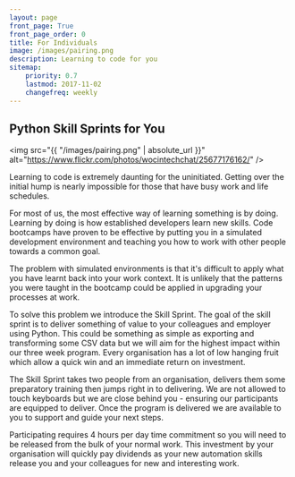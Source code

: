 ```yaml
---
layout: page
front_page: True
front_page_order: 0
title: For Individuals
image: /images/pairing.png
description: Learning to code for you
sitemap:
    priority: 0.7
    lastmod: 2017-11-02
    changefreq: weekly
---
```


## Python Skill Sprints for You

<span class="image left"><img src="{{ "/images/pairing.png" | absolute_url }}" alt="https://www.flickr.com/photos/wocintechchat/25677176162/" /></span>

Learning to code is extremely daunting for the uninitiated. Getting over the initial hump is nearly impossible for those that have busy work and life schedules.

For most of us, the most effective way of learning something is by doing. Learning by doing is how established developers learn new skills. Code bootcamps have proven to be effective by putting you in a simulated development environment and teaching you how to work with other people towards a common goal.

The problem with simulated environments is that it's difficult to apply what you have learnt back into your work context. It is unlikely that the patterns you were taught in the bootcamp could be applied in upgrading your processes at work.

To solve this problem we introduce the Skill Sprint. The goal of the skill sprint is to deliver something of value to your colleagues and employer using Python. This could be something as simple as exporting and transforming some CSV data but we will aim for the highest impact within our three week program. Every organisation has a lot of low hanging fruit which allow a quick win and an immediate return on investment.

The Skill Sprint takes two people from an organisation, delivers them some preparatory training then jumps right in to delivering. We are not allowed to touch keyboards but we are close behind you - ensuring our participants are equipped to deliver. Once the program is delivered we are available to you to support and guide your next steps.

Participating requires 4 hours per day time commitment so you will need to be released from the bulk of your normal work. This investment by your organisation will quickly pay dividends as your new automation skills release you and your colleagues for new and interesting work.

